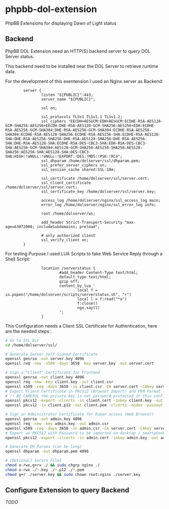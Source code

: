 # phpbb-dol-extension
PhpBB Extensions for displaying Dawn of Light status

## Backend
PhpBB DOL Extension need an HTTP(S) backend server to query DOL Server status.

This backend need to be installed near the DOL Server to retrieve runtime data.

For the development of this exentension I used an Nginx server as Backend: 

```nginx
        server {
                listen "${PUBLIC}":443;
                server_name "${PUBLIC}";

                ssl on;

                ssl_protocols TLSv1 TLSv1.1 TLSv1.2;
                ssl_ciphers "EECDH+AESGCM:EDH+AESGCM:ECDHE-RSA-AES128-GCM-SHA256:AES256+EECDH:DHE-RSA-AES128-GCM-SHA256:AES256+EDH:ECDHE-RSA-AES256-GCM-SHA384:DHE-RSA-AES256-GCM-SHA384:ECDHE-RSA-AES256-SHA384:ECDHE-RSA-AES128-SHA256:ECDHE-RSA-AES256-SHA:ECDHE-RSA-AES128-SHA:DHE-RSA-AES256-SHA256:DHE-RSA-AES128-SHA256:DHE-RSA-AES256-SHA:DHE-RSA-AES128-SHA:ECDHE-RSA-DES-CBC3-SHA:EDH-RSA-DES-CBC3-SHA:AES256-GCM-SHA384:AES128-GCM-SHA256:AES256-SHA256:AES128-SHA256:AES256-SHA:AES128-SHA:DES-CBC3-SHA:HIGH:!aNULL:!eNULL:!EXPORT:!DES:!MD5:!PSK:!RC4";
                ssl_dhparam /home/dolserver/ssl/dhparam.pem;
                ssl_prefer_server_ciphers on;
                ssl_session_cache shared:SSL:10m;

                ssl_certificate /home/dolserver/ssl/server.cert;
                ssl_client_certificate /home/dolserver/ssl/server.cert;
                ssl_certificate_key /home/dolserver/ssl/server.key;

                access_log /home/dolserver/nginx/ssl_access_log main;
                error_log /home/dolserver/nginx/ssl_error_log info;

                root /home/dolserver/ws;

                add_header Strict-Transport-Security "max-age=63072000; includeSubdomains; preload";

                # only authorized client
                ssl_verify_client on;
        }
```

For testing Purpose I used LUA Scripts to fake Web Service Reply through a Shell Script:

```nginx
                location /serverstatus {
                        #add_header Content-Type text/html;
                        default_type text/html;
                        gzip off;
                        content_by_lua '
                                local f = io.popen("/home/dolserver/scripts/serverstatus.sh", "r")
                                local l = f:read("*a")
                                f:close()
                                ngx.say(l)
                        ';
                }
```

This Configuration needs a Client SSL Certificate for Authentication, here are the needed steps :

```bash
# Go to SSL Dir
cd /home/dolserver/ssl/

# Generate Server Self-Signed Certificate
openssl genrsa -out server.key 4096
openssl req -new -x509 -days 3650 -key server.key -out server.cert

# Sign a "Client" Certificate for Frontend
openssl genrsa -out client.key 4096
openssl req -new -key client.key -out client.csr
openssl x509 -req -days 3650 -in client.csr -CA server.cert -CAkey server.key -set_serial 01 -out client.cert
# Export Client Certificate in PKCS12 (Browser Import) and PEM Format (for Curl)
# !! BE CAREFUL the private key is not password protected in this configuration !!
openssl pkcs12 -export -clcerts -in client.cert -inkey client.key -out client.p12 -passout pass:
openssl pkcs12 -in client.p12 -out client.pem -clcerts -nodes -passout pass:

# Sign an Administrator Certificate for human access (Web Browser)
openssl genrsa -out admin.key 4096
openssl req -new -key admin.key -out admin.csr
openssl x509 -req -days 3650 -in admin.csr -CA server.cert -CAkey server.key -set_serial 01 -out admin.cert
# Export as PKCS12 with Password to be imported on desktop / smartphone Browser
openssl pkcs12 -export -clcerts -in admin.cert -inkey admin.key -out admin.p12

# Generate DH Params (can be long)
openssl dhparam -out dhparam.pem 4096

# (Optional) Secure Files
chmod o-rwx,g+rx ./ && sudo chgrp nginx ./
chmod o-rwx ./*.key ./*.p12 ./*.pem
chmod g+r ./server.key && sudo chown root:nginx ./server.key
```

## Configure Extension to query Backend

_TODO_